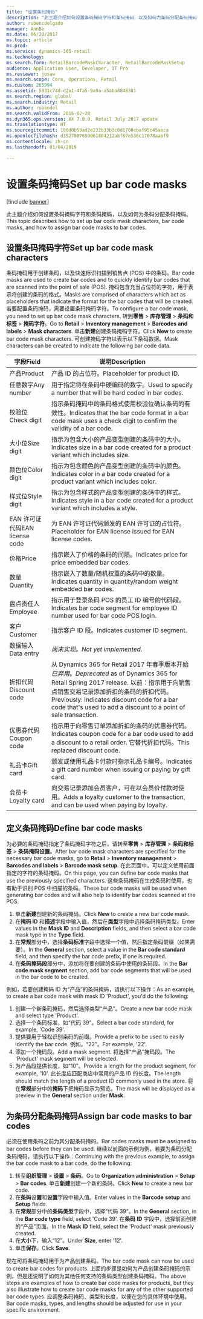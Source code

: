 ```yaml
---
title: "设置条码掩码"
description: "此主题介绍如何设置条码掩码字符和条码掩码，以及如何为条码分配条码掩码。"
author: rubencdelgado
manager: AnnBe
ms.date: 06/20/2017
ms.topic: article
ms.prod: 
ms.service: dynamics-365-retail
ms.technology: 
ms.search.form: RetailBarcodeMaskCharacter, RetailBarcodeMaskSetup
audience: Application User, Developer, IT Pro
ms.reviewer: josaw
ms.search.scope: Core, Operations, Retail
ms.custom: 265994
ms.assetid: 5831c74d-d2a1-4fa5-9a9a-a5aba8848381
ms.search.region: global
ms.search.industry: Retail
ms.author: rubendel
ms.search.validFrom: 2016-02-28
ms.dyn365.ops.version: AX 7.0.0, Retail July 2017 update
ms.translationtype: HT
ms.sourcegitcommit: 190d0b59ad2e232b33b3c0d1700cbaf95c45aeca
ms.openlocfilehash: d3527807650061804212abf67e536c17078aabf9
ms.contentlocale: zh-cn
ms.lasthandoff: 01/04/2019

---
```


# <a name="set-up-bar-code-masks"></a><span data-ttu-id="46192-103">设置条码掩码</span><span class="sxs-lookup"><span data-stu-id="46192-103">Set up bar code masks</span></span>

[!include [banner](includes/banner.md)]

<span data-ttu-id="46192-104">此主题介绍如何设置条码掩码字符和条码掩码，以及如何为条码分配条码掩码。</span><span class="sxs-lookup"><span data-stu-id="46192-104">This topic describes how to set up bar code mask characters, bar code masks, and how to assign bar code masks to bar codes.</span></span>

## <a name="set-up-bar-code-mask-characters"></a><span data-ttu-id="46192-105">设置条码掩码字符</span><span class="sxs-lookup"><span data-stu-id="46192-105">Set up bar code mask characters</span></span>

<span data-ttu-id="46192-106">条码掩码用于创建条码，以及快速标识扫描到销售点 (POS) 中的条码。</span><span class="sxs-lookup"><span data-stu-id="46192-106">Bar code masks are used to create bar codes and to quickly identify bar codes that are scanned into the point of sale (POS).</span></span> <span data-ttu-id="46192-107">掩码包含充当占位符的字符，用于表示将创建的条码的格式。</span><span class="sxs-lookup"><span data-stu-id="46192-107">Masks are comprised of characters which act as placeholders that indicate the format for the bar codes that will be created.</span></span> <span data-ttu-id="46192-108">若要配置条码掩码，需要设置条码掩码字符。</span><span class="sxs-lookup"><span data-stu-id="46192-108">To configure a bar code mask, you need to set up bar code mask characters.</span></span> <span data-ttu-id="46192-109">转到**零售** &gt; **库存管理** &gt; **条码和标签** &gt; **掩码字符**。</span><span class="sxs-lookup"><span data-stu-id="46192-109">Go to **Retail** &gt; **Inventory management** &gt; **Barcodes and labels** &gt; **Mask characters**.</span></span> <span data-ttu-id="46192-110">单击**新建**创建条码掩码字符。</span><span class="sxs-lookup"><span data-stu-id="46192-110">Click **New** to create bar code mask characters.</span></span> <span data-ttu-id="46192-111">可创建掩码字符以表示以下条码数据。</span><span class="sxs-lookup"><span data-stu-id="46192-111">Mask characters can be created to indicate the following bar code data.</span></span>

| <span data-ttu-id="46192-112">字段</span><span class="sxs-lookup"><span data-stu-id="46192-112">Field</span></span>            | <span data-ttu-id="46192-113">说明</span><span class="sxs-lookup"><span data-stu-id="46192-113">Description</span></span> |
|------------------|-------------|
| <span data-ttu-id="46192-114">产品</span><span class="sxs-lookup"><span data-stu-id="46192-114">Product</span></span>          | <span data-ttu-id="46192-115">产品 ID 的占位符。</span><span class="sxs-lookup"><span data-stu-id="46192-115">Placeholder for product ID.</span></span> |
| <span data-ttu-id="46192-116">任意数字</span><span class="sxs-lookup"><span data-stu-id="46192-116">Any number</span></span>       | <span data-ttu-id="46192-117">用于指定将在条码中硬编码的数字。</span><span class="sxs-lookup"><span data-stu-id="46192-117">Used to specify a number that will be hard coded in bar codes.</span></span> |
| <span data-ttu-id="46192-118">校验位</span><span class="sxs-lookup"><span data-stu-id="46192-118">Check digit</span></span>      | <span data-ttu-id="46192-119">指示条码掩码中的条码格式使用校验位确认条码的有效性。</span><span class="sxs-lookup"><span data-stu-id="46192-119">Indicates that the bar code format in a bar code mask uses a check digit to confirm the validity of a bar code.</span></span> |
| <span data-ttu-id="46192-120">大小位</span><span class="sxs-lookup"><span data-stu-id="46192-120">Size digit</span></span>       | <span data-ttu-id="46192-121">指示为包含大小的产品变型创建的条码中的大小。</span><span class="sxs-lookup"><span data-stu-id="46192-121">Indicates size in a bar code created for a product variant which includes size.</span></span> |
| <span data-ttu-id="46192-122">颜色位</span><span class="sxs-lookup"><span data-stu-id="46192-122">Color digit</span></span>      | <span data-ttu-id="46192-123">指示为包含颜色的产品变型创建的条码中的颜色。</span><span class="sxs-lookup"><span data-stu-id="46192-123">Indicates color in a bar code created for a product variant which includes color.</span></span> |
| <span data-ttu-id="46192-124">样式位</span><span class="sxs-lookup"><span data-stu-id="46192-124">Style digit</span></span>      | <span data-ttu-id="46192-125">指示为包含样式的产品变型创建的条码中的样式。</span><span class="sxs-lookup"><span data-stu-id="46192-125">Indicates style in a bar code created for a product variant which includes a style.</span></span> |
| <span data-ttu-id="46192-126">EAN 许可证代码</span><span class="sxs-lookup"><span data-stu-id="46192-126">EAN license code</span></span> | <span data-ttu-id="46192-127">为 EAN 许可证代码颁发的 EAN 许可证的占位符。</span><span class="sxs-lookup"><span data-stu-id="46192-127">Placeholder for EAN license issued for EAN license codes.</span></span> |
| <span data-ttu-id="46192-128">价格</span><span class="sxs-lookup"><span data-stu-id="46192-128">Price</span></span>            | <span data-ttu-id="46192-129">指示嵌入了价格的条码的间隔。</span><span class="sxs-lookup"><span data-stu-id="46192-129">Indicates price for price embedded bar codes.</span></span> |
| <span data-ttu-id="46192-130">数量</span><span class="sxs-lookup"><span data-stu-id="46192-130">Quantity</span></span>         | <span data-ttu-id="46192-131">指示嵌入了数量/随机权重的条码中的数量。</span><span class="sxs-lookup"><span data-stu-id="46192-131">Indicates quantity in quantity/random weight embedded bar codes.</span></span> |
| <span data-ttu-id="46192-132">盘点责任人</span><span class="sxs-lookup"><span data-stu-id="46192-132">Employee</span></span>         | <span data-ttu-id="46192-133">指示用于登录条码 POS 的员工 ID 编号的代码段。</span><span class="sxs-lookup"><span data-stu-id="46192-133">Indicates bar code segment for employee ID number used for bar code POS login.</span></span> |
| <span data-ttu-id="46192-134">客户</span><span class="sxs-lookup"><span data-stu-id="46192-134">Customer</span></span>         | <span data-ttu-id="46192-135">指示客户 ID 段。</span><span class="sxs-lookup"><span data-stu-id="46192-135">Indicates customer ID segment.</span></span> |
| <span data-ttu-id="46192-136">数据输入</span><span class="sxs-lookup"><span data-stu-id="46192-136">Data entry</span></span>       | <span data-ttu-id="46192-137">*尚未实现。*</span><span class="sxs-lookup"><span data-stu-id="46192-137">*Not yet implemented.*</span></span> |
| <span data-ttu-id="46192-138">折扣代码</span><span class="sxs-lookup"><span data-stu-id="46192-138">Discount code</span></span>    | <span data-ttu-id="46192-139">从 Dynamics 365 for Retail 2017 年春季版本开始*已弃用*。</span><span class="sxs-lookup"><span data-stu-id="46192-139">*Deprecated* as of Dynamics 365 for Retail Spring 2017 release.</span></span> <span data-ttu-id="46192-140">以前：指示用于向销售点销售交易记录添加折扣的条码的折扣代码。</span><span class="sxs-lookup"><span data-stu-id="46192-140">Previously: Indicates discount code for a bar code that's used to add a discount to a point of sale transaction.</span></span> |
| <span data-ttu-id="46192-141">优惠券代码</span><span class="sxs-lookup"><span data-stu-id="46192-141">Coupon code</span></span>      | <span data-ttu-id="46192-142">指示用于向零售订单添加折扣的条码的优惠券代码。</span><span class="sxs-lookup"><span data-stu-id="46192-142">Indicates coupon code for a bar code used to add a discount to a retail order.</span></span> <span data-ttu-id="46192-143">它替代折扣代码。</span><span class="sxs-lookup"><span data-stu-id="46192-143">This replaced discount code.</span></span> |
| <span data-ttu-id="46192-144">礼品卡</span><span class="sxs-lookup"><span data-stu-id="46192-144">Gift card</span></span>        | <span data-ttu-id="46192-145">颁发或使用礼品卡付款时指示礼品卡编号。</span><span class="sxs-lookup"><span data-stu-id="46192-145">Indicates a gift card number when issuing or paying by gift card.</span></span> |
| <span data-ttu-id="46192-146">会员卡</span><span class="sxs-lookup"><span data-stu-id="46192-146">Loyalty card</span></span>     | <span data-ttu-id="46192-147">向交易记录添加会员客户，可在以会员价付款时使用。</span><span class="sxs-lookup"><span data-stu-id="46192-147">Adds a loyalty customer to the transaction, and can be used when paying by loyalty.</span></span> |

## <a name="define-bar-code-masks"></a><span data-ttu-id="46192-148">定义条码掩码</span><span class="sxs-lookup"><span data-stu-id="46192-148">Define bar code masks</span></span>

<span data-ttu-id="46192-149">为必要的条码掩码指定了条码掩码字符之后，请转至**零售** &gt; **库存管理** &gt; **条码和标签** &gt; **条码掩码设置**。</span><span class="sxs-lookup"><span data-stu-id="46192-149">After bar code mask characters are specified for the necessary bar code masks, go to **Retail** &gt; **Inventory management** &gt; **Barcodes and labels** &gt; **Barcode mask setup**.</span></span> <span data-ttu-id="46192-150">在此页面中，可以定义使用前面指定的字符的条码掩码。</span><span class="sxs-lookup"><span data-stu-id="46192-150">On this page, you can define bar code masks that use the previously specified characters.</span></span> <span data-ttu-id="46192-151">这些条码掩码在生成条码时使用，也有助于识别 POS 中扫描的条码。</span><span class="sxs-lookup"><span data-stu-id="46192-151">These bar code masks will be used when generating bar codes and will also help to identify bar codes scanned at the POS.</span></span>

1. <span data-ttu-id="46192-152">单击**新建**创建新的条码掩码。</span><span class="sxs-lookup"><span data-stu-id="46192-152">Click **New** to create a new bar code mask.</span></span>
2. <span data-ttu-id="46192-153">在**掩码 ID** 和**描述**字段中输入值，然后在**类型**字段中选择条码掩码类型。</span><span class="sxs-lookup"><span data-stu-id="46192-153">Enter values in the **Mask ID** and **Description** fields, and then select a bar code mask type in the **Type** field.</span></span>
3. <span data-ttu-id="46192-154">在**常规**部分中，选择**条码标准**字段中选择一个值，然后指定条码前缀（如果需要）。</span><span class="sxs-lookup"><span data-stu-id="46192-154">In the **General** section, select a value in the **Bar code standard** field, and then specify the bar code prefix, if one is required.</span></span>
4. <span data-ttu-id="46192-155">在**条码掩码段**部分中，添加将在要创建的条码中使用的条码段。</span><span class="sxs-lookup"><span data-stu-id="46192-155">In the **Bar code mask segment** section, add bar code segments that will be used in the bar code to be created.</span></span>

<span data-ttu-id="46192-156">例如，若要创建掩码 ID 为“产品”的条码掩码，请执行以下操作：</span><span class="sxs-lookup"><span data-stu-id="46192-156">As an example, to create a bar code mask with mask ID 'Product', you'd do the following:</span></span>

1. <span data-ttu-id="46192-157">创建一个新条码掩码，然后选择类型“产品”。</span><span class="sxs-lookup"><span data-stu-id="46192-157">Create a new bar code mask and select type 'Product'.</span></span>
2. <span data-ttu-id="46192-158">选择一个条码标准，如“代码 39”。</span><span class="sxs-lookup"><span data-stu-id="46192-158">Select a bar code standard, for example, 'Code 39'.</span></span>
3. <span data-ttu-id="46192-159">提供要用于轻松识别条码的前缀。</span><span class="sxs-lookup"><span data-stu-id="46192-159">Provide a prefix to be used to easily identify the bar code.</span></span> <span data-ttu-id="46192-160">例如，“22”。</span><span class="sxs-lookup"><span data-stu-id="46192-160">For example, '22'.</span></span>
4. <span data-ttu-id="46192-161">添加一个掩码段。</span><span class="sxs-lookup"><span data-stu-id="46192-161">Add a mask segment.</span></span> <span data-ttu-id="46192-162">将选择“产品”掩码段。</span><span class="sxs-lookup"><span data-stu-id="46192-162">The 'Product' mask segment will be selected.</span></span>
5. <span data-ttu-id="46192-163">为产品段提供长度，如“10”。</span><span class="sxs-lookup"><span data-stu-id="46192-163">Provide a length for the product segment, for example, '10'.</span></span> <span data-ttu-id="46192-164">此长度应匹配商店中常用的产品 ID 的长度。</span><span class="sxs-lookup"><span data-stu-id="46192-164">The length should match the length of a product ID commonly used in the store.</span></span> <span data-ttu-id="46192-165">将在**常规**部分中的**掩码**下把掩码显示为预览。</span><span class="sxs-lookup"><span data-stu-id="46192-165">The mask will be displayed as a preview in the **General** section under **Mask**.</span></span>

## <a name="assign-bar-code-masks-to-bar-codes"></a><span data-ttu-id="46192-166">为条码分配条码掩码</span><span class="sxs-lookup"><span data-stu-id="46192-166">Assign bar code masks to bar codes</span></span>

<span data-ttu-id="46192-167">必须在使用条码之前为其分配条码掩码。</span><span class="sxs-lookup"><span data-stu-id="46192-167">Bar codes masks must be assigned to bar codes before they can be used.</span></span> <span data-ttu-id="46192-168">继续以前面的示例为例，若要为条码分配条码掩码，请执行以下操作：</span><span class="sxs-lookup"><span data-stu-id="46192-168">Continuing with the previous example, to assign the bar code mask to a bar code, do the following:</span></span>

1. <span data-ttu-id="46192-169">转至**组织管理** &gt; **设置** &gt; **条码**。</span><span class="sxs-lookup"><span data-stu-id="46192-169">Go to **Organization administration** &gt; **Setup** &gt; **Bar codes**.</span></span> <span data-ttu-id="46192-170">单击**新建**创建一个新的条码。</span><span class="sxs-lookup"><span data-stu-id="46192-170">Click **New** to create a new bar code.</span></span>
2. <span data-ttu-id="46192-171">在**条码**设**置**和**设置**字段中输入值。</span><span class="sxs-lookup"><span data-stu-id="46192-171">Enter values in the **Barcode** **setup** and **Setup** fields.</span></span>
3. <span data-ttu-id="46192-172">在**常规**部分中的**条码类型**字段中，选择“代码 39”。</span><span class="sxs-lookup"><span data-stu-id="46192-172">In the **General** section, in the **Bar code type** field, select 'Code 39'.</span></span> <span data-ttu-id="46192-173">在**条码** **ID** 字段中，选择前面创建的“产品”页面。</span><span class="sxs-lookup"><span data-stu-id="46192-173">In the **Mask** **ID** field, select the 'Product' mask previously created.</span></span>
4. <span data-ttu-id="46192-174">在**大小**下，输入“12”。</span><span class="sxs-lookup"><span data-stu-id="46192-174">Under **Size**, enter '12'.</span></span>
5. <span data-ttu-id="46192-175">单击**保存**。</span><span class="sxs-lookup"><span data-stu-id="46192-175">Click **Save**.</span></span>

<span data-ttu-id="46192-176">现在可将条码掩码用于为产品创建条码。</span><span class="sxs-lookup"><span data-stu-id="46192-176">The bar code mask can now be used to create bar codes for products.</span></span> <span data-ttu-id="46192-177">上面的步骤是如何为产品创建条码掩码的示例，但是还说明了如何为其他任何支持的条码类型创建条码掩码。</span><span class="sxs-lookup"><span data-stu-id="46192-177">The above steps are examples of how to create bar code masks for products, but they also illustrate how to create bar code masks for any of the other supported bar code types.</span></span> <span data-ttu-id="46192-178">应调整条码掩码、类型和长度，以便在您的具体环境中使用。</span><span class="sxs-lookup"><span data-stu-id="46192-178">Bar code masks, types, and lengths should be adjusted for use in your specific environment.</span></span>

